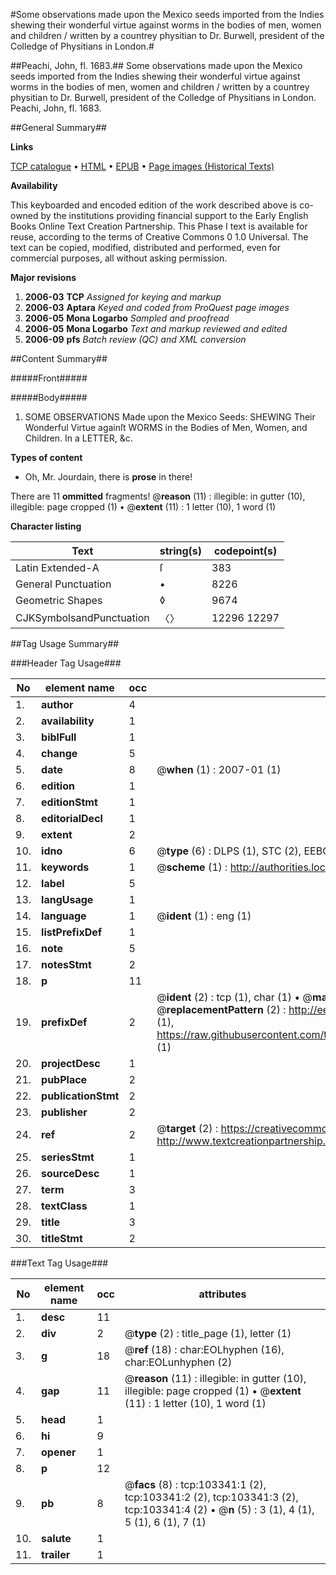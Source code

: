 #Some observations made upon the Mexico seeds imported from the Indies shewing their wonderful virtue against worms in the bodies of men, women and children / written by a countrey physitian to Dr. Burwell, president of the Colledge of Physitians in London.#

##Peachi, John, fl. 1683.##
Some observations made upon the Mexico seeds imported from the Indies shewing their wonderful virtue against worms in the bodies of men, women and children / written by a countrey physitian to Dr. Burwell, president of the Colledge of Physitians in London.
Peachi, John, fl. 1683.

##General Summary##

**Links**

[TCP catalogue](http://www.ota.ox.ac.uk/tcp/)  • 
[HTML](http://tei.it.ox.ac.uk/tcp/Texts-HTML/free/A56/A56766.html)  • 
[EPUB](http://tei.it.ox.ac.uk/tcp/Texts-EPUB/free/A56/A56766.epub) • 
[Page images (Historical Texts)](https://data.historicaltexts.jisc.ac.uk/view?pubId=eebo-15272544e&pageId=eebo-15272544e-103341-1)

**Availability**

This keyboarded and encoded edition of the
	       work described above is co-owned by the institutions
	       providing financial support to the Early English Books
	       Online Text Creation Partnership. This Phase I text is
	       available for reuse, according to the terms of Creative
	       Commons 0 1.0 Universal. The text can be copied,
	       modified, distributed and performed, even for
	       commercial purposes, all without asking permission.

**Major revisions**

1. __2006-03__ __TCP__ *Assigned for keying and markup*
1. __2006-03__ __Aptara__ *Keyed and coded from ProQuest page images*
1. __2006-05__ __Mona Logarbo__ *Sampled and proofread*
1. __2006-05__ __Mona Logarbo__ *Text and markup reviewed and edited*
1. __2006-09__ __pfs__ *Batch review (QC) and XML conversion*

##Content Summary##

#####Front#####

#####Body#####

1. SOME
OBSERVATIONS
Made upon the
Mexico Seeds:
SHEWING
Their Wonderful Virtue againſt
WORMS in the Bodies of
Men, Women, and Children.
In a LETTER, &c.

**Types of content**

  * Oh, Mr. Jourdain, there is **prose** in there!

There are 11 **ommitted** fragments! 
 @__reason__ (11) : illegible: in gutter (10), illegible: page cropped (1)  •  @__extent__ (11) : 1 letter (10), 1 word (1)

**Character listing**


|Text|string(s)|codepoint(s)|
|---|---|---|
|Latin Extended-A|ſ|383|
|General Punctuation|•|8226|
|Geometric Shapes|◊|9674|
|CJKSymbolsandPunctuation|〈〉|12296 12297|

##Tag Usage Summary##

###Header Tag Usage###

|No|element name|occ|attributes|
|---|---|---|---|
|1.|__author__|4||
|2.|__availability__|1||
|3.|__biblFull__|1||
|4.|__change__|5||
|5.|__date__|8| @__when__ (1) : 2007-01 (1)|
|6.|__edition__|1||
|7.|__editionStmt__|1||
|8.|__editorialDecl__|1||
|9.|__extent__|2||
|10.|__idno__|6| @__type__ (6) : DLPS (1), STC (2), EEBO-CITATION (1), OCLC (1), VID (1)|
|11.|__keywords__|1| @__scheme__ (1) : http://authorities.loc.gov/ (1)|
|12.|__label__|5||
|13.|__langUsage__|1||
|14.|__language__|1| @__ident__ (1) : eng (1)|
|15.|__listPrefixDef__|1||
|16.|__note__|5||
|17.|__notesStmt__|2||
|18.|__p__|11||
|19.|__prefixDef__|2| @__ident__ (2) : tcp (1), char (1)  •  @__matchPattern__ (2) : ([0-9\-]+):([0-9IVX]+) (1), (.+) (1)  •  @__replacementPattern__ (2) : http://eebo.chadwyck.com/downloadtiff?vid=$1&page=$2 (1), https://raw.githubusercontent.com/textcreationpartnership/Texts/master/tcpchars.xml#$1 (1)|
|20.|__projectDesc__|1||
|21.|__pubPlace__|2||
|22.|__publicationStmt__|2||
|23.|__publisher__|2||
|24.|__ref__|2| @__target__ (2) : https://creativecommons.org/publicdomain/zero/1.0/ (1), http://www.textcreationpartnership.org/docs/. (1)|
|25.|__seriesStmt__|1||
|26.|__sourceDesc__|1||
|27.|__term__|3||
|28.|__textClass__|1||
|29.|__title__|3||
|30.|__titleStmt__|2||


###Text Tag Usage###

|No|element name|occ|attributes|
|---|---|---|---|
|1.|__desc__|11||
|2.|__div__|2| @__type__ (2) : title_page (1), letter (1)|
|3.|__g__|18| @__ref__ (18) : char:EOLhyphen (16), char:EOLunhyphen (2)|
|4.|__gap__|11| @__reason__ (11) : illegible: in gutter (10), illegible: page cropped (1)  •  @__extent__ (11) : 1 letter (10), 1 word (1)|
|5.|__head__|1||
|6.|__hi__|9||
|7.|__opener__|1||
|8.|__p__|12||
|9.|__pb__|8| @__facs__ (8) : tcp:103341:1 (2), tcp:103341:2 (2), tcp:103341:3 (2), tcp:103341:4 (2)  •  @__n__ (5) : 3 (1), 4 (1), 5 (1), 6 (1), 7 (1)|
|10.|__salute__|1||
|11.|__trailer__|1||
